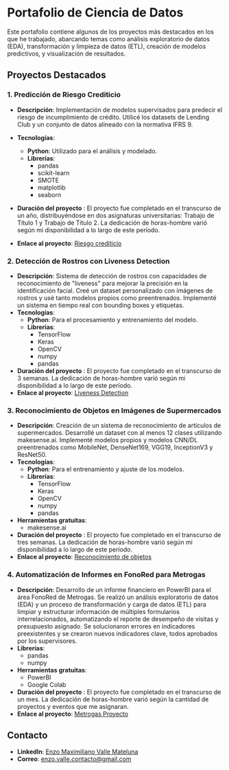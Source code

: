 # Portafolio de Ciencia de Datos

Este portafolio contiene algunos de los proyectos más destacados en los que he trabajado, abarcando temas como análisis exploratorio de datos (EDA), transformación y limpieza de datos (ETL), creación de modelos predictivos, y visualización de resultados.

## Proyectos Destacados

### 1. Predicción de Riesgo Crediticio
- **Descripción**: Implementación de modelos supervisados para predecir el riesgo de incumplimiento de crédito. Utilicé los datasets de Lending Club y un conjunto de datos alineado con la normativa IFRS 9.
- **Tecnologías**: 
  - **Python**: Utilizado para el análisis y modelado.
  - **Librerías**:
    - pandas
    - scikit-learn
    - SMOTE
    - matplotlib
    - seaborn
      
- **Duración del proyecto** : El proyecto fue completado en el transcurso de un año, distribuyéndose en dos asignaturas universitarias: Trabajo de Título 1 y Trabajo de Título 2. La dedicación de horas-hombre varió según mi disponibilidad a lo largo de este período.
- **Enlace al proyecto**: [Riesgo crediticio](https://github.com/EnzoValle-data-science/Riesgo-crediticio)

### 2. Detección de Rostros con Liveness Detection
- **Descripción**: Sistema de detección de rostros con capacidades de reconocimiento de "liveness" para mejorar la precisión en la identificación facial. Creé un dataset personalizado con imágenes de rostros y usé tanto modelos propios como preentrenados. Implementé un sistema en tiempo real con bounding boxes y etiquetas.
- **Tecnologías**:
  - **Python**: Para el procesamiento y entrenamiento del modelo.
  - **Librerías**:
    - TensorFlow
    - Keras
    - OpenCV
    - numpy
    - pandas
- **Duración del proyecto** : El proyecto fue completado en el transcurso de 3 semanas. La dedicación de horas-hombre varió según mi disponibilidad a lo largo de este período.
- **Enlace al proyecto**: [Liveness Detection](https://github.com/EnzoValle-data-science/Deteccion-rostros)

### 3. Reconocimiento de Objetos en Imágenes de Supermercados
- **Descripción**: Creación de un sistema de reconocimiento de artículos de supermercados. Desarrollé un dataset con al menos 12 clases utilizando makesense.ai. Implementé modelos propios y modelos CNN/DL preentrenados como MobileNet, DenseNet169, VGG19, InceptionV3 y ResNet50.
- **Tecnologías**:
  - **Python**: Para el entrenamiento y ajuste de los modelos.
  - **Librerías**:
    - TensorFlow
    - Keras
    - OpenCV
    - numpy
    - pandas
- **Herramientas gratuitas**:
  - makesense.ai
- **Duración del proyecto** : El proyecto fue completado en el transcurso de tres semanas. La dedicación de horas-hombre varió según mi disponibilidad a lo largo de este período.
- **Enlace al proyecto**: [Reconocimiento de objetos](https://github.com/EnzoValle-data-science/Reconocimientos-de-objetos)


### 4. Automatización de Informes en FonoRed para Metrogas
- **Descripción**: Desarrollo de un informe financiero en PowerBI para el área FonoRed de Metrogas. Se realizó un análisis exploratorio de datos (EDA) y un proceso de transformación y carga de datos (ETL) para limpiar y estructurar información de múltiples formularios interrelacionados, automatizando el reporte de desempeño de visitas y presupuesto asignado. Se solucionaron errores en indicadores preexistentes y se crearon nuevos indicadores clave, todos aprobados por los supervisores.
- **Librerías**:
  - pandas
  - numpy
- **Herramientas gratuitas**: 
  - PowerBI
  - Google Colab
- **Duración del proyecto** : El proyecto fue completado en el transcurso de un mes. La dedicación de horas-hombre varió según la cantidad de proyectos y eventos que me asignaran.
- **Enlace al proyecto**: [Metrogas Proyecto](https://github.com/EnzoValle-data-science/Metrogas-Proyecto)


## Contacto
- **LinkedIn**: [Enzo Maximiliano Valle Mateluna](https://www.linkedin.com/in/enzo-maximiliano-valle-mateluna-171127260/)
- **Correo**: enzo.valle.contacto@gmail.com






